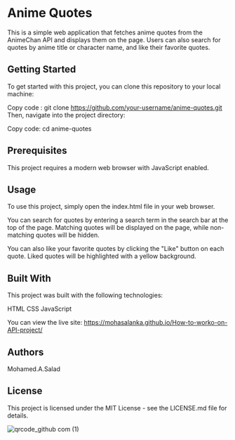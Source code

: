 # Anime Quotes
This is a simple web application that fetches anime quotes from the AnimeChan API and displays them on the page. Users can also search for quotes by anime title or character name, and like their favorite quotes.

## Getting Started
To get started with this project, you can clone this repository to your local machine:


Copy code :
    git clone https://github.com/your-username/anime-quotes.git
Then, navigate into the project directory:


Copy code:
    cd anime-quotes
## Prerequisites
This project requires a modern web browser with JavaScript enabled.

## Usage
To use this project, simply open the index.html file in your web browser.

You can search for quotes by entering a search term in the search bar at the top of the page. Matching quotes will be displayed on the page, while non-matching quotes will be hidden.

You can also like your favorite quotes by clicking the "Like" button on each quote. Liked quotes will be highlighted with a yellow background.

## Built With
This project was built with the following technologies:

HTML
CSS
JavaScript

You can view the live site:
    https://mohasalanka.github.io/How-to-worko-on-API-project/

    
## Authors
Mohamed.A.Salad
## License
This project is licensed under the MIT License - see the LICENSE.md file for details.

![qrcode_github com (1)](https://user-images.githubusercontent.com/126656377/230311201-ec04d901-e230-44b6-a154-7f7cd40e7aef.png)



